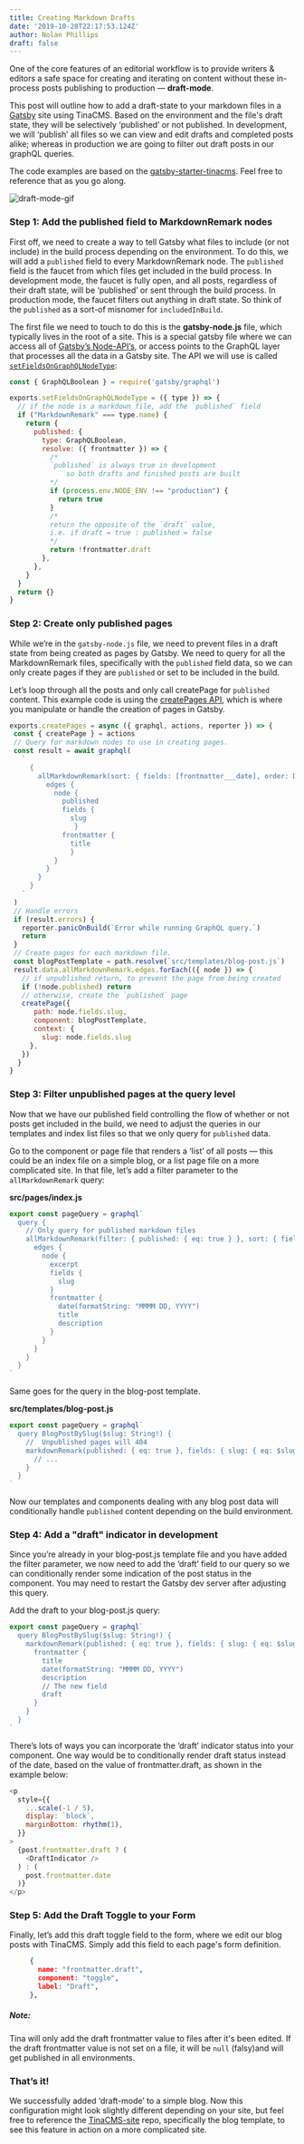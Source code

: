 ```yaml
---
title: Creating Markdown Drafts
date: '2019-10-28T22:17:53.124Z'
author: Nolan Phillips
draft: false
---
```


One of the core features of an editorial workflow is to provide writers & editors a safe space for creating and iterating on content without these in-process posts publishing to production — **draft-mode**.

This post will outline how to add a draft-state to your markdown files in a [Gatsby](https://www.gatsbyjs.org/ "Gatsby") site using TinaCMS. Based on the environment and the file's draft state, they will be selectively ‘published’ or not published. In development, we will ‘publish’ all files so we can view and edit drafts and completed posts alike; whereas in production we are going to filter out draft posts in our graphQL queries.

The code examples are based on the [gatsby-starter-tinacms](https://github.com/tinacms/gatsby-starter-tinacms). Feel free to reference that as you go along.

![draft-mode-gif](/gif/draft-mode.gif)

### **Step 1: Add the published field to MarkdownRemark nodes**

First off, we need to create a way to tell Gatsby what files to include (or not include) in the build process depending on the environment. To do this, we will add a `published` field to every MarkdownRemark node. The `published` field is the faucet from which files get included in the build process. In development mode, the faucet is fully open, and all posts, regardless of their draft state, will be ‘published’ or sent through the build process. In production mode, the faucet filters out anything in draft state. So think of the `published` as a sort-of misnomer for `includedInBuild`.

The first file we need to touch to do this is the  **gatsby-node.js** file, which typically lives in the root of a site. This is a special gatsby file where we can access all of [Gatsby’s Node-API’s](https://www.gatsbyjs.org/docs/node-apis/), or access points to the GraphQL layer that processes all the data in a Gatsby site. The API we will use is called [`setFieldsOnGraphQLNodeType`](https://www.gatsbyjs.org/docs/node-apis/#setFieldsOnGraphQLNodeType):

```js
const { GraphQLBoolean } = require('gatsby/graphql')

exports.setFieldsOnGraphQLNodeType = ({ type }) => {
  // if the node is a markdown file, add the `published` field
  if ("MarkdownRemark" === type.name) {
    return {
      published: {
        type: GraphQLBoolean,
        resolve: ({ frontmatter }) => {
          /*
          `published` is always true in development
              so both drafts and finished posts are built
          */
          if (process.env.NODE_ENV !== "production") {
            return true
          }
          /*
          return the opposite of the `draft` value,
          i.e. if draft = true : published = false
          */
          return !frontmatter.draft
        },
      },
    }
  }
  return {}
}
```

### Step 2: Create only published pages

While we’re in the `gatsby-node.js` file, we need to prevent files in a draft state from being created as pages by Gatsby. We need to query for all the MarkdownRemark files, specifically with the `published` field data, so we can only create pages if they are `published` or set to be included in the build.

Let’s loop through all the posts and only call createPage for `published` content. This example code is using the [createPages API](https://www.gatsbyjs.org/docs/creating-and-modifying-pages/), which is where you manipulate or handle the creation of pages in Gatsby.

```js
exports.createPages = async ({ graphql, actions, reporter }) => {
 const { createPage } = actions
 // Query for markdown nodes to use in creating pages.
 const result = await graphql(
   `
     {
       allMarkdownRemark(sort: { fields: [frontmatter___date], order: DESC } limit: 1000) {
         edges {
           node {
             published
             fields {
               slug
                }
             frontmatter {
               title
               }
           }
         }
       }
     }
   `
 )
 // Handle errors
 if (result.errors) {
   reporter.panicOnBuild(`Error while running GraphQL query.`)
   return
 }
 // Create pages for each markdown file.
 const blogPostTemplate = path.resolve(`src/templates/blog-post.js`)
 result.data.allMarkdownRemark.edges.forEach(({ node }) => {
   // if unpublished return, to prevent the page from being created
   if (!node.published) return
   // otherwise, create the `published` page
   createPage({
      path: node.fields.slug,
      component: blogPostTemplate,
      context: {
        slug: node.fields.slug
     },
   })
  }
}
```

### Step 3: Filter unpublished pages at the query level

Now that we have our published field controlling the flow of whether or not posts get included in the build, we need to adjust the queries in our templates and index list files so that we only query for `published` data.

Go to the component or page file that renders a ‘list’ of all posts — this could be an index file on a simple blog, or a list page file on a more complicated site. In that file, let’s add a filter parameter to the `allMarkdownRemark` query:

**src/pages/index.js**

```js
export const pageQuery = graphql`
  query {
    // Only query for published markdown files
    allMarkdownRemark(filter: { published: { eq: true } }, sort: { fields: [frontmatter___date], order: DESC }) {
      edges {
        node {
          excerpt
          fields {
            slug
          }
          frontmatter {
            date(formatString: "MMMM DD, YYYY")
            title
            description
          }
        }
      }
    }
  }
`
```

Same goes for the query in the blog-post template.

**src/templates/blog-post.js**

```js
export const pageQuery = graphql`
  query BlogPostBySlug($slug: String!) {
    //  Unpublished pages will 404
    markdownRemark(published: { eq: true }, fields: { slug: { eq: $slug } }) {
      // ...
    }
  }
`
```

Now our templates and components dealing with any blog post data will conditionally handle `published` content depending on the build environment.

### Step 4: Add a "draft" indicator in development

Since you’re already in your blog-post.js template file and you have added the filter parameter, we now need to add the ‘draft’ field to our query so we can conditionally render some indication of the post status in the component. You may need to restart the Gatsby dev server after adjusting this query.

Add the draft to your blog-post.js query:

```js
export const pageQuery = graphql`
  query BlogPostBySlug($slug: String!) {
    markdownRemark(published: { eq: true }, fields: { slug: { eq: $slug } }) {
      frontmatter {
        title
        date(formatString: "MMMM DD, YYYY")
        description
        // The new field
        draft
      }
    }
  }
`
```

There’s lots of ways you can incorporate the ‘draft’ indicator status into your component. One way would be to conditionally render draft status instead of the date, based on the value of frontmatter.draft, as shown in the example below:

```js
<p
  style={{
    ...scale(-1 / 5),
    display: `block`,
    marginBottom: rhythm(1),
  }}
>
  {post.frontmatter.draft ? (
    <DraftIndicator />
  ) : (
    post.frontmatter.date
  )}
</p>
```

### Step 5: Add the Draft Toggle to your Form

Finally, let’s add this draft toggle field to the form, where we edit our blog posts with TinaCMS. Simply add this field to each page's form definition.

```json
     {
       name: "frontmatter.draft",
       component: "toggle",
       label: "Draft",
     },
```

##### Note:
Tina will only add the draft frontmatter value to files after it's been edited. If the draft frontmatter value is not set on a file, it will be `null` (falsy)and will get published in all environments.

### That’s it!

We successfully added ‘draft-mode’ to a simple blog. Now this configuration might look slightly different depending on your site, but feel free to reference the [TinaCMS-site](https://github.com/tinacms/tinacms-site) repo, specifically the blog template, to see this feature in action on a more complicated site.

